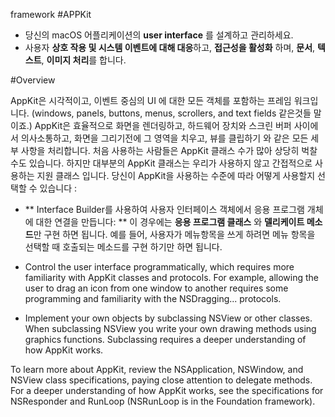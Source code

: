 framework
#APPKit

  - 당신의 macOS 어플리케이션의 **user interface** 를 설계하고 관리하세요. 
  - 사용자 **상호 작용 및 시스템 이벤트에 대해 대응**하고, **접근성을 활성화** 하며, **문서**, **텍스트**, **이미지 처리**를 합니다.
 
#Overview

AppKit은 시각적이고, 이벤트 중심의 UI 에 대한 모든 객체를 포함하는 프레임 워크입니다. (windows, panels, buttons, menus, scrollers, and text fields 같은것들 말이죠.)
AppKit은 효율적으로 화면을 렌더링하고, 하드웨어 장치와 스크린 버퍼 사이에서  의사소통하고, 화면을 그리기전에 그 영역을 치우고, 뷰를 클립하기 와 같은 모든 세부 사항을 처리합니다.
처음 사용하는 사람들은 AppKit 클래스 수가 많아 상당히 벅찰 수도 있습니다. 하지만 대부분의 AppKit 클래스는 우리가 사용하지 않고 간접적으로 사용하는 지원 클래스 입니다. 당신이 AppKit을 사용하는 수준에 따라 어떻게 사용할지 선택할 수 있습니다 :


 - **  Interface Builder를 사용하여 사용자 인터페이스 객체에서 응용 프로그램 개체에 대한 연결을 만듭니다:  **
이 경우에는 **응용 프로그램 클래스** 와 **델리케이트 메소드**만 구현 하면 됩니다.
예를 들어, 사용자가 메뉴항목을 쓰게 하려면 메뉴 항목을 선택할 때 호출되는 메소드를 구현 하기만 하면 됩니다.


 - Control the user interface programmatically, which requires more familiarity with AppKit classes and protocols. For example, allowing the user to drag an icon from one window to another requires some programming and familiarity with the NSDragging... protocols.

 - Implement your own objects by subclassing NSView or other classes. When subclassing NSView you write your own drawing methods using graphics functions. Subclassing requires a deeper understanding of how AppKit works.

To learn more about AppKit, review the NSApplication, NSWindow, and NSView class specifications, paying close attention to delegate methods. For a deeper understanding of how AppKit works, see the specifications for NSResponder and RunLoop (NSRunLoop is in the Foundation framework).